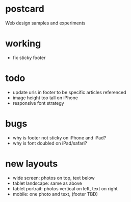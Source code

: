 postcard
========

Web design samples and experiments

working
=======
- fix sticky footer

todo
====
- update urls in footer to be specific articles referenced
- image height too tall on iPhone
- responsive font strategy

bugs
====
- why is footer not sticky on iPhone and iPad?
- why is font doubled on iPad/safari?

new layouts
===========
- wide screen: photos on top, text below
- tablet landscape: same as above
- tablet portrait: photos vertical on left, text on right
- mobile: one photo and text, (footer TBD)